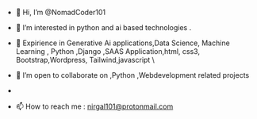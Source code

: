 - 👋 Hi, I’m @NomadCoder101
- 👀 I’m interested in python and ai based technologies .
- 🌱 Expirience in Generative Ai applications,Data Science, Machine Learning , Python ,Django ,SAAS Application,html, css3, Bootstrap,Wordpress, Tailwind,javascript \
- 💞️ I’m open to collaborate on ,Python ,Webdevelopment related projects 
- 


 
- 📫 How to reach me  : nirgal101@protonmail.com


<!---
NomadCoder101/NomadCoder101 is a ✨ special ✨ repository because its `README.md` (this file) appears on your GitHub profile.
You can click the Preview link to take a look at your changes.
--->

